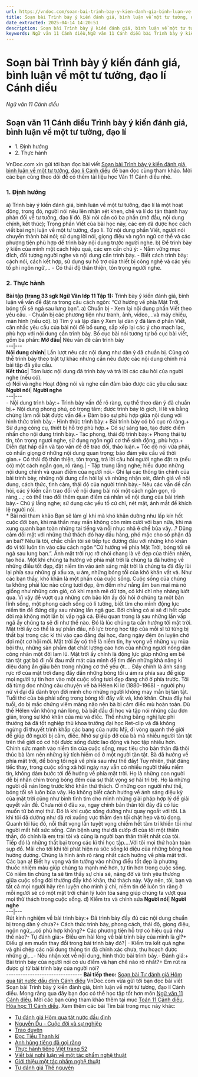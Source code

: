 ```yaml
---
url: https://vndoc.com/soan-bai-trinh-bay-y-kien-danh-gia-binh-luan-ve-mot-tu-tuong-dao-li-canh-dieu-298334
title: Soạn bài Trình bày ý kiến đánh giá, bình luận về một tư tưởng, đạo lí Cánh diều - Ngữ văn 11 Cánh diều - VnDoc.com
date_extracted: 2025-04-14 14:20:51
description: Soạn bài Trình bày ý kiến đánh giá, bình luận về một tư tưởng, đạo lí Cánh diều được VnDoc.com sưu tầm và xin gửi tới bạn đọc cùng tham khảo.
keywords: Ngữ văn 11 Cánh diều,Ngữ văn 11 Cánh diều bài Trình bày ý kiến đánh giá bình luận về một tư tưởng đạo lí,Soạn văn 11 Cánh diều,văn 11 Cánh diều,soạn văn 11,soạn bài 11 cánh diều,ngữ văn 11 cd,Soạn bài Trình bày ý kiến đánh giá bình luận về một tư tưởng đạo lí Cánh diều,Soạn bài Trình bày ý kiến đánh giá bình luận về một tư tưởng đạo lí,Soạn văn Trình bày ý kiến đánh giá bình luận về một tư tưởng đạo lí
---
```


# Soạn bài Trình bày ý kiến đánh giá, bình luận về một tư tưởng, đạo lí Cánh diều
 _Ngữ văn 11 Cánh diều_
## Soạn văn 11 Cánh diều Trình bày ý kiến đánh giá, bình luận về một tư tưởng, đạo lí
  * 1\. Định hướng
  * 2\. Thực hành

VnDoc.com xin gửi tới bạn đọc bài viết [Soạn bài Trình bày ý kiến đánh giá, bình luận về một tư tưởng, đạo lí Cánh diều](<https://vndoc.com/soan-bai-trinh-bay-y-kien-danh-gia-binh-luan-ve-mot-tu-tuong-dao-li-canh-dieu-298334>) để bạn đọc cùng tham khảo. Mời các bạn cùng theo dõi để có thêm tài liệu học Văn 11 Cánh diều nhé.
### 1\. Định hướng
a\) Trình bày ý kiến đánh giá, bình luận về một tư tưởng, đạo lí là một hoạt động, trong đó, người nói nêu lên nhận xét khen, chê và lí do tán thành hay phản đối về tư tưởng, đạo lí đó. Bài nói cần có ba phần \(mở đầu, nội dung chính, kết thúc\);
Trong phần Viết của bài học này, các em đã được học cách viết bài nghị luận về một tư tưởng, đạo lí. Từ nội dung phần Viết, người nói chuyển thành bài nói; sử dụng lời nói, giọng điệu và ngôn ngữ cơ thể và các phương tiện phù hợp để trình bày nội dung trước người nghe.
b\) Để trình bày ý kiến của mình một cách hiệu quả, các em cần chú ý:
\- Nắm vững mục đích, đối tượng người nghe và nội dung cần trình bày.
\- Biết cách trình bày: cách nói, cách kết hợp, sử dụng sự hỗ trợ của thiết bị công nghệ và các yếu tố phi ngôn ngữ,…
\- Có thái độ thân thiện, tôn trọng người nghe.
### 2\. Thực hành
**Bài tập \(trang 33 sgk Ngữ Văn lớp 11 Tập 1\):** Trình bày ý kiến đánh giá, bình luận về vấn đề đặt ra trong câu cách ngôn: “Cứ hướng về phía Mặt Trời, bóng tối sẽ ngả sau lưng bạn”.
a\) Chuẩn bị
\- Xem lại nội dung phần Viết theo yêu cầu.
\- Chuẩn bị các phương tiện như tranh, ảnh, video,…và máy chiếu, màn hình \(nếu có\).
b\) Tìm ý và lập dàn ý
Xem lại dàn ý đã làm ở phần Viết, cân nhắc yêu cầu của bài nói để bổ sung, sắp xếp lại các ý cho mạch lạc, phù hợp với nội dung cần trình bày. Bố cục bài nói tương tự bố cục bài viết, gồm ba phần:
**Mở đầu**|  Nêu vấn đề cần trình bày  
---|---  
**Nội dung chính**|  Lần lượt nêu các nội dung như dàn ý đã chuẩn bị. Cũng có thể trình bày theo trật tự khác nhưng cần nêu được các nội dung chính mà bài tập đã yêu cầu.  
**Kết thúc**|  Tóm lược nội dung đã trình bày và trả lời các câu hỏi của người nghe \(nếu có\).  
c\) Nói và nghe
Hoạt động nói và nghe cần đảm bảo được các yêu cầu sau:
**Người nói**| **Người nghe**  
---|---  
\- Nội dung trình bày:\+ Trình bày vấn đề rõ ràng, cụ thể theo dàn ý đã chuẩn bị.\+ Nội dung phong phú, có trọng tâm; được trình bày lô gích, lí lẽ và bằng chứng làm nổi bật được vấn đề.\+ Đảm bảo sự phù hợp giữa nội dung với hình thức trình bày.\- Hình thức trình bày:\+ Bài trình bày có bố cục rõ ràng.\+ Sử dụng công cụ, thiết bị hỗ trợ phù hợp.\+ Có sự sáng tạo, tạo được điểm nhấn cho nội dung trình bày.\- Tác phong, thái độ trình bày:\+ Phong thái tự tin, tôn trọng ngươi nghe, sử dụng ngôn ngữ cơ thể sinh động, phù hợp.\+ Diễn đạt hấp dẫn và tạo vấn đề để trao đổi, thảo luận.\+ Tốc độ nói vừa phải, có nhấn giọng ở những nội dung quan trọng; bảo đảm yêu cầu về thời gian.\+ Có thái độ thân thiện, tôn trọng, trả lời câu hỏi người nghe đặt ra \(nếu có\) một cách ngắn gọn, rõ ràng.| \- Tập trung lắng nghe; hiểu được những nội dung chính và quan điểm của người nói.\- Ghi lại các thông tin chính của bài trình bày, những nội dung cần hỏi lại và những nhận xét, đánh giá về nội dung, cách thức, tình cảm, thái độ của người trình bày.\- Nêu các vấn đề cần hỏi, các ý kiến cần trao đổi về nội dung bài nói một cách ngắn gọn, rõ ràng,…; có thể trao đổi thêm quan điểm cá nhân về nội dung của bài trình bày.\- Chú ý lắng nghe; sử dụng các yếu tố cử chỉ, nét mặt, ánh mắt để khích lệ người nói.  
\* Bài nói tham khảo
Bạn sẽ làm gì khi mà khó khăn dường như lấp kín hết cuộc đời bạn, khi mà thần may mắn không còn mỉm cười với bạn nữa, khi mà xung quanh bạn toàn những tai tiếng và nỗi nhục nhã ê chề bủa vây…? Dũng cảm đối mặt với những thử thách đó hay đầu hàng, phó mặc cho số phận đã an bài? Nếu là tôi, chắc chắn tôi sẽ tiếp tục đương đầu với những khó khăn đó vì tôi luôn tin vào câu cách ngôn “Cứ hướng về phía Mặt Trời, bóng tối sẽ ngả sau lưng bạn.”.
Ánh mặt trời rực rỡ chói chang là vẻ đẹp của thiên nhiên, tạo hóa. Một khi chúng ta hướng về phía mặt trời là chúng ta đã hướng về những điều tốt đẹp, đặt niềm tin vào ánh sáng mặt trời là chúng ta đã đẩy lùi lại phía sau những gì xấu xa, u ám, những bóng tối của khó khăn vất vả.
Như các bạn thấy, khó khăn là một phần của cuộc sống. Cuộc sống của chúng ta không phải lúc nào cũng tươi đẹp, êm đềm như nắng ấm ban mai mà nó giống như những cơn gió, có khi mạnh mẽ dữ tợn, có khi chỉ nhẹ nhàng lướt qua. Vì vậy để vượt qua những cơn bão lớn ấy đòi hỏi ở chúng ta một bản lĩnh sống, một phong cách sống có lí tưởng, biết tìm cho mình động lực niềm tin để đứng dậy sau những lần ngã gục. Bởi chẳng có ai sẽ đi hết cuộc đời mà không một lần bị vấp ngã cả. Điều quan trọng là sau những lần vấp ngã ấy chúng ta sẽ đi như thế nào. Đó là lúc chúng ta cần hướng tới mặt trời.
Mặt trời ấy có thể là sự phấn đấu, nỗ lực trong học tập của mỗi sĩ tử từng bị thất bại trong các kì thi vào cao đẳng đại học, đang ngày đêm ôn luyện chờ đợi một cơ hội mới. Mặt trời ấy có thể là niềm tin, hy vọng về những vụ mùa bội thu, những sản phẩm đạt chất lượng cao hơn của những người nông dân công nhân một đời lam lũ. Mặt trời ấy chính là động lực giúp những em bé tàn tật gạt bỏ đi nỗi đau mất mát của mình để tìm đến những khả năng kì diệu đang ẩn giấu bên trong những cơ thể yếu ớt…. Đấy chính là ánh sáng rực rỡ của mặt trời đang đẩy dần những bóng tối u ám ra phía sau để giúp mọi người tự tin hơn vào một cuộc sống tươi đẹp đang chờ ở phía trước.
Tôi đã từng đọc những câu chuyện về bà Hêlen Ki lơ \(1880-1968\) - người phụ nữ vĩ đại đã dành trọn đời mình cho những người không may mắn bị tàn tật. Tuổi thơ của bà phải sống trong bóng tối đầy vất vả, khó khăn. Chưa đầy hai tuổi, do bị mắc chứng viêm màng não nên bà bị câm điếc mù hoàn toàn. Dù thế Hêlen vẫn không nản lòng, bà bắt đầu đi học và tập nói những câu đơn giản, trong sự khó khăn của mù và điếc. Thế nhưng bằng nghị lực phi thường bà đã tốt nghiệp thủ khoa trường đại học Ret-clip và đã không ngừng đi thuyết trình khắp các bang của nước Mỹ, đi vòng quanh thế giới để giúp đỡ người bị câm, điếc. Nhờ sự giúp đỡ của bà mà nhiều người tàn tật trên thế giới có cơ hội được sống được lao động và học tập nhiều hơn. Chính sức mạnh vào niềm tin của cuộc sống, mục tiêu cho bản thân đã thôi thúc bà làm nên những kỳ tích hiếm có ở một người tàn tật. Bà đã hướng về phía mặt trời, để bóng tối ngả về phía sau như thế đấy\!
Tuy nhiên, thật đáng tiếc thay, trong cuộc sống xã hội ngày nay vẫn có nhiều người thiếu niềm tin, không dám bước tới để hướng về phía mặt trời. Họ là những con người dễ bị nhấn chìm trong bóng đêm của sự thất vọng sợ hãi trì trệ. Họ là những người dễ nản lòng trước khó khăn thử thách. Ở những con người như thế, bóng tối sẽ luôn bủa vây. Họ không biết cách hướng về ánh sáng diệu kỳ của mặt trời cũng như bình tĩnh tìm cho mình những giải pháp hợp lý để giải quyết vấn đề.
Chưa nói ở đâu xa, ngay chính bản thân tôi đây đã có lúc muốn từ bỏ mọi thứ. Đó là khi cuộc sống dường như quay ngoắt với tôi. Là khi tôi đã dường như đã rơi xuống vực thẳm đen tối chật hẹp và tù đọng. Quanh tôi lúc đó, nỗi thất vọng lẫn tuyệt vọng chiếm hết tâm trí khiến tôi như người mất hết sức sống. Căn bệnh ung thư đã cướp đi của tôi một thiên thần, đó chính là em trai tôi và cũng là người bạn thân thiết nhất của tôi. Tiếp đó là những thất bại trong các kì thi học tập….Với tôi mọi thứ hoàn toàn sụp đổ. Mãi cho tới khi tôi phát hiện ra sức sống kì diệu của những bông hoa hướng dương. Chúng là hình ảnh rõ ràng nhất cách hướng về phía mặt trời.
Các bạn ạ\! Biết hy vọng và tin tưởng vào những điều tốt đẹp là phương thuốc nhiệm màu giúp chúng ta mạnh mẽ hơn, tự tin hơn trong cuộc sống. Có niềm tin chúng ta sẽ tìm thấy sự chia sẻ, nâng đỡ và tình yêu thương giữa cuộc sống đời thường đầy khó khăn, thử thách này. Vậy nên, tôi, bạn và tất cả mọi người hãy rèn luyện cho mình ý chí, niềm tin để luôn tin rằng ở mỗi người sẽ có một mặt trời chân lý luôn tỏa sáng giúp chúng ta vượt qua mọi thử thách trong cuộc sống.
d\) Kiểm tra và chỉnh sửa
**Người nói**| **Người nghe**  
---|---  
Rút kinh nghiệm về bài trình bày:\+ Đã trình bày đầy đủ các nội dung chuẩn bị trong dàn ý chưa?\+ Cách thức trình bày, phong cách, thái độ, giọng điệu, ngôn ngữ,…có phù hợp không?\+ Các phương tiện hỗ trợ có hiệu quả như thế nào?\- Tự đánh giá:\+ Điều em hài lòng về bài trình bày của mình là gì?\+ Điều gì em muốn thay đổi trong bài trình bày đó?| \- Kiểm tra kết quả nghe và ghi chép các nội dung thông tin đã chính xác chưa, thu hoạch được những gì,…\- Nêu nhận xét về nội dung, hình thức bài trình bày.\- Đánh giá:\+ Bài trình bày của người nói có ưu điểm và hạn chế nào rõ nhất?\+ Em rút ra được gì từ bài trình bày của người nói?  
\--------------------------------
**Bài tiếp theo:** [Soạn bài Tự đánh giá Hôm qua tát nước đầu đình Cánh diều](<https://vndoc.com/soan-bai-tu-danh-gia-hom-qua-tat-nuoc-dau-dinh-canh-dieu-298340>)
VnDoc.com vừa gửi tới bạn đọc bài viết Soạn bài Trình bày ý kiến đánh giá, bình luận về một tư tưởng, đạo lí Cánh diều. Mong rằng qua đây bạn đọc có thể học tập tốt hơn môn [Ngữ văn 11 Cánh diều](<https://vndoc.com/ngu-van-11-canh-dieu>). Mời các bạn cùng tham khảo thêm tại mục [Toán 11 Cánh diều](<https://vndoc.com/toan-11-canh-dieu>), [Hóa học 11 Cánh diều](<https://vndoc.com/hoa-hoc-11-canh-dieu>).
Xem thêm các bài Tìm bài trong mục này khác:
  * [Tự đánh giá Hôm qua tát nước đầu đình](</soan-bai-tu-danh-gia-hom-qua-tat-nuoc-dau-dinh-canh-dieu-298340>)
  * [Nguyễn Du - Cuộc đời và sự nghiệp](</soan-bai-nguyen-du-cuoc-doi-va-su-nghiep-canh-dieu-298343>)
  * [Trao duyên](</soan-bai-trao-duyen-canh-dieu-298345>)
  * [Đọc Tiểu Thanh kí](</soan-bai-doc-tieu-thanh-ki-canh-dieu-298349>)
  * [Anh hùng tiếng đã gọi rằng](</soan-bai-anh-hung-tieng-da-goi-rang-canh-dieu-298354>)
  * [Thực hành tiếng Việt trang 52](</soan-bai-thuc-hanh-tieng-viet-trang-52-canh-dieu-298357>)
  * [Viết bài nghị luận về một tác phẩm nghệ thuật](</soan-bai-viet-bai-nghi-luan-ve-mot-tac-pham-nghe-thuat-canh-dieu-298359>)
  * [Giới thiệu một tác phẩm nghệ thuật](</soan-bai-gioi-thieu-mot-tac-pham-nghe-thuat-canh-dieu-298361>)
  * [Tự đánh giá Thề nguyền](</soan-bai-tu-danh-gia-the-nguyen-canh-dieu-298365>)

